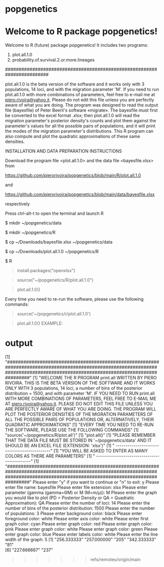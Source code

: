 # popgenetics
Welcome to R package popgenetics!
=======
Welcome to R (future) package popgenetics!
It includes two programs:
1) plot.all.1.0
2) probability.of.survival.2.or.more.lineages

########################################################################

plot.all.1.0 is the beta version of the software and it works only with 3 populations, 14 loci, and with the migration parameter 'M'. If you need to run plot.all.1.0 with more combinations of parameters, feel free to e-mail me at piero.rivoira@yahoo.it. Please do not edit this file unless you are perfectly aware of what you are doing. The program was designed to read the output file (bayesfile) of Peter Beerli's software «migrate». The bayesfile must first be converted to the excel format .xlsx; then plot.all.1.0 will read the migration parameter's posterior density's counts and plot them against the parameter's values for all the possible pairs of populations, and it will print the modes of the migration parameter's distributions. This R program can also compute and plot the quadratic approximations of these same densities.

INSTALLATION AND DATA PREPARATION INSTRUCTIONS

Download the program 
file <plot.all.1.0>
and the data file
<bayesfile.xlsx> 
from

https://github.com/pierorivoira/popgenetics/blob/main/R/plot.all.1.0

and

https://github.com/pierorivoira/popgenetics/blob/main/data/bayesfile.xlsx 

respectively

Press ctrl-alt-t to open the terminal and launch R

$ mkdir ~/popgenetics/data

$ mkdir ~/popgenetics/R

$ cp ~/Downloads/bayesfile.xlsx ~/popgenetics/data

$ cp ~/Downloads/plot.all.1.0 ~/popgenetics/R 

$ R

> install.packages("openxlsx")

> source("~/popgenetics/R/plot.all.1.0")

> plot.all.1.0()

Every time you need to re-run the software, please use the following commands:

> source('~/popgenetics/r/plot.all.1.0')

> plot.all.1.0()
EXAMPLE:
# output
[1] "#################################################################################################################################################################################"
[1] "WELCOME THE R PROGRAM print.all WRITTEN BY PIERO RIVOIRA. THIS IS THE BETA VERSION OF THE SOFTWARE AND IT WORKS ONLY WITH 3 populations, 14 loci, a number of bins of the posterior distribution = 1500, and with parameter 'M'. IF YOU NEED TO RUN print.all WITH MORE COMBINATIONS OF PARAMETERS, FEEL FREE TO E-MAIL ME AT piero.rivoira@yahoo.it. PLEASE DO NOT EDIT THIS FILE UNLESS YOU ARE PERFECTLY AWARE OF WHAT YOU ARE DOING. THE PROGRAM WILL PLOT THE POSTERIOR DENSITIES OF THE MIGRATION PARAMETERS OF ALL THE POSSIBLE PAIRS OF POPULATIONS OR, ALTERNATIVELY, THEIR QUADRATIC APPROXIMATIONS"
[1] "EVERY TIME YOU NEED TO RE-RUN THE SOFTWARE, PLEASE USE THE FOLLOWING COMMANDS"
[1] "source('~/popgenetics/R/plot.all')"
[1] "plot.all()"
[1] "PLEASE REMEMBER THAT THE DATA FILE MUST BE STORED IN '~/popgenetics/data' AND IT SHOULD BE AN EXCEL FILE (EXTENSION: 'xlsx')"
[1] " ---------------------------------------------"
[1] "YOU WILL BE ASKED TO ENTER AS MANY COLORS AS THERE ARE PARAMETERS"
[1] " ---------------------------------------------"
[1] "#################################################################################################################################################################################"
Please enter "y" if you want to continue or "n" to exit: y
Please enter file name: bayesfile
Please enter file extension: xlsx
Please enter parameter (gamma (gamma=ΘM) or M (M=m/μ)): M
Please enter the graph you would like to plot (PD = Posterior Density or QA = Quadratic Approximation): QA
Please enter the number of loci: 14
Please enter the number of bins of the posterior distribution: 1500
Please enter the number of populations: 3
Please enter background color: black
Please enter foreground color: white
Please enter axis color: white
Please enter first graph color: cyan
Please enter graph color: red
Please enter graph color: pink
Please enter graph color: white
Please enter graph color: green
Please enter graph color: blue
Please enter labels color: white
Please enter the line width of the graph: 5
[1] "256.333333" "257.000000" "205"        "342.333333" "81"        
[6] "227.666667" "237"       
> 

>>>>>>> refs/remotes/origin/main
